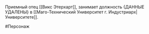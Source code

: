 Приемный отец [[Викс Этерхарт]], занимает должность {ДАННЫЕ УДАЛЕНЫ} в [[Маго-Технический Университет г. Индустриарх|Университете]].

#Персонаж 